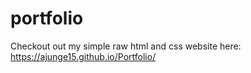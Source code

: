# portfolio

Checkout out my simple raw html and css website here: https://ajunge15.github.io/Portfolio/
